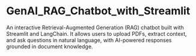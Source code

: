 # GenAI_RAG_Chatbot_with_Streamlit
An interactive Retrieval-Augmented Generation (RAG) chatbot built with Streamlit and LangChain. It allows users to upload PDFs, extract context, and ask questions in natural language, with AI-powered responses grounded in document knowledge.
